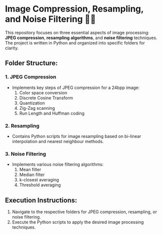 # Image Compression, Resampling, and Noise Filtering 📸✨

This repository focuses on three essential aspects of image processing: **JPEG compression**, **resampling algorithms**, and **noise filtering** techniques. The project is written in Python and organized into specific folders for clarity.

## Folder Structure:

### 1. JPEG Compression
   - Implements key steps of JPEG compression for a 24bpp image:
     1. Color space conversion
     2. Discrete Cosine Transform
     3. Quantization
     4. Zig-Zag scanning
     5. Run Length and Huffman coding

### 2. Resampling
   - Contains Python scripts for image resampling based on bi-linear interpolation and nearest neighbour methods.

### 3. Noise Filtering
   - Implements various noise filtering algorithms:
     1. Mean filter
     2. Median filter
     3. k-closest averaging
     4. Threshold averaging

## Execution Instructions:

1. Navigate to the respective folders for JPEG compression, resampling, or noise filtering.
2. Execute the Python scripts to apply the desired image processing techniques.

